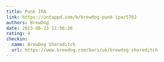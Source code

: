 ```yaml
---
title: Punk IPA
link: https://untappd.com/b/brewdog-punk-ipa/5702
authors: BrewDog
date: 2013-06-23 11:56:26
rating: 4
checkin:
  name: BrewDog Shoreditch
  url: https://www.brewdog.com/bars/uk/brewdog-shoreditch
---
```

